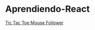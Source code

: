 # Aprendiendo-React

<a href="https://66349c1ac15140c69ba97705--legendary-lokum-0ca566.netlify.app/">
  Tic Tac Toe
</a>

<a href="https://wondrous-klepon-a60a9f.netlify.app/">
  Mouse Follower
</a>
